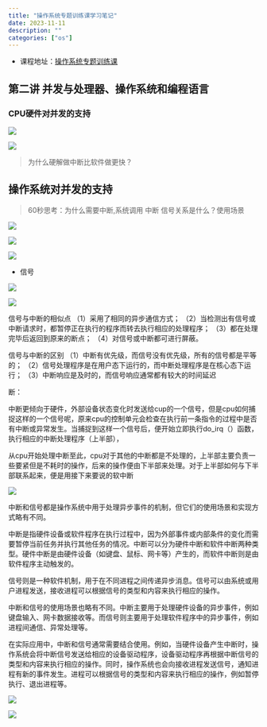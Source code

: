 ```yaml
---
title: "操作系统专题训练课学习笔记"
date: 2023-11-11
description: ""
categories: ["os"]
---
```





- 课程地址：[操作系统专题训练课](https://www.xuetangx.com/course/THU0809100czxt/14294493?channel=i.area.learn_title)

## 第二讲 并发与处理器、操作系统和编程语言

### CPU硬件对并发的支持


![](https://files.mdnice.com/user/5197/9d95a9b5-2345-41ab-ac38-990ae56b60f1.png)


![](https://files.mdnice.com/user/5197/ed7e47db-aabb-4603-b2c9-8618c6f1a452.png)

>为什么硬解做中断比软件做更快？


## 操作系统对并发的支持

>60秒思考：为什么需要中断,系统调用 中断 信号关系是什么？使用场景

![](https://files.mdnice.com/user/5197/fb1fba54-d6eb-48b1-9ff8-cc311b5d15c1.png)



![](https://files.mdnice.com/user/5197/2b3dc804-5b38-4efd-bacc-130bbb5bc36a.png)



![](https://files.mdnice.com/user/5197/11790790-2d00-4aae-bb8c-4a2502a001cd.png)


 - 信号
 
![](https://files.mdnice.com/user/5197/196d275d-3294-4f14-a543-0f25785c4f75.png)





![](https://files.mdnice.com/user/5197/d029225f-d406-4eac-bb1d-eb5947ec270b.png)



信号与中断的相似点
（1）采用了相同的异步通信方式；
（2）当检测出有信号或中断请求时，都暂停正在执行的程序而转去执行相应的处理程序；
（3）都在处理完毕后返回到原来的断点；
（4）对信号或中断都可进行屏蔽。

信号与中断的区别
（1）中断有优先级，而信号没有优先级，所有的信号都是平等的；
（2）信号处理程序是在用户态下运行的，而中断处理程序是在核心态下运行；
（3）中断响应是及时的，而信号响应通常都有较大的时间延迟


断：

中断更倾向于硬件，外部设备状态变化时发送给cup的一个信号，但是cpu如何捕捉这样的一个信号呢，原来cpu的控制单元会检查在执行前一条指令的过程中是否有中断或异常发生。当捕捉到这样一个信号后，便开始立即执行do_irq（）函数，执行相应的中断处理程序（上半部），

从cpu开始处理中断至此，cpu对于其他的中断都是不处理的，上半部主要负责一些要紧但是不耗时的操作，后来的操作便由下半部来处理。对于上半部如何与下半部联系起来，便是用接下来要说的软中断


![](https://files.mdnice.com/user/5197/d0cad94b-97e4-4c9b-a4de-f498ce22f199.png)


中断和信号都是操作系统中用于处理异步事件的机制，但它们的使用场景和实现方式略有不同。

中断是指硬件设备或软件程序在执行过程中，因为外部事件或内部条件的变化而需要暂停当前任务并执行其他任务的情况。中断可以分为硬件中断和软件中断两种类型。硬件中断是由硬件设备（如键盘、鼠标、网卡等）产生的，而软件中断则是由软件程序主动触发的。

信号则是一种软件机制，用于在不同进程之间传递异步消息。信号可以由系统或用户进程发送，接收进程可以根据信号的类型和内容来执行相应的操作。

中断和信号的使用场景也略有不同。中断主要用于处理硬件设备的异步事件，例如键盘输入、网卡数据接收等。而信号则主要用于处理软件程序中的异步事件，例如进程间通信、异常处理等。

在实际应用中，中断和信号通常需要结合使用。例如，当硬件设备产生中断时，操作系统会将中断信号发送给相应的设备驱动程序，设备驱动程序再根据中断信号的类型和内容来执行相应的操作。同时，操作系统也会向接收进程发送信号，通知进程有新的事件发生。进程可以根据信号的类型和内容来执行相应的操作，例如暂停执行、退出进程等。

![](https://files.mdnice.com/user/5197/041c6a8f-fc81-4f40-8131-10fe301812e4.png)


![](https://files.mdnice.com/user/5197/ea347a6d-f879-40dc-b779-26073d8d4a91.png)

